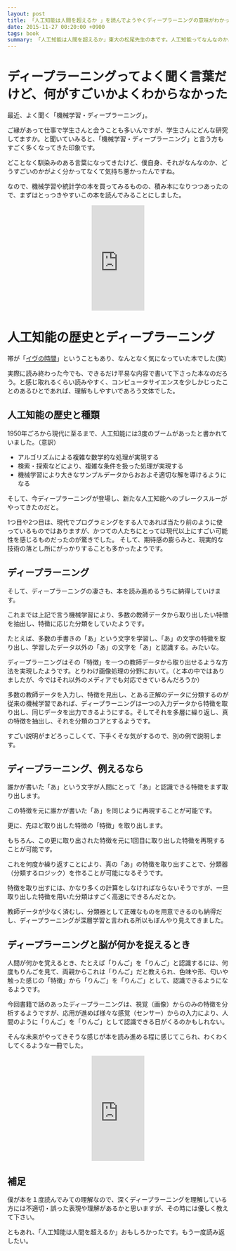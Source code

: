 ```yaml
---
layout: post
title: 「人工知能は人間を超えるか 」を読んでようやくディープラーニングの意味がわかった
date: 2015-11-27 00:20:00 +0900
tags: book
summary: 「人工知能は人間を超えるか」東大の松尾先生の本です。人工知能ってなんなのか、ディープラーニングってよく聞くけど、何。。？という話がとてもわかりやすく書かれています。技術に詳しい人でなくとも読めるようになっていますので、周囲で人工知能,AI,機械学習に詳しくない人がいたら、読んでみてもらってもいいかもです。
---
```


# ディープラーニングってよく聞く言葉だけど、何がすごいかよくわからなかった

最近、よく聞く「機械学習・ディープラーニング」。

ご縁があって仕事で学生さんと会うことも多いんですが、学生さんにどんな研究してますか。と聞いていみると、「機械学習・ディープラーニング」と言う方もすごく多くなってきた印象です。

どことなく馴染みのある言葉になってきたけど、僕自身、それがなんなのか、どうすごいのかがよく分かってなくて気持ち悪かったんですね。

なので、機械学習や統計学の本を買ってみるものの、積み本になりつつあったので、まずはとっつきやすいこの本を読んでみることにしました。

<center>
<iframe src="http://rcm-fe.amazon-adsystem.com/e/cm?lt1=_blank&bc1=000000&IS2=1&bg1=FFFFFF&fc1=000000&lc1=0000FF&t=tanukiti_blog-22&o=9&p=8&l=as4&m=amazon&f=ifr&ref=ss_til&asins=B00UAAK07S" style="width:120px;height:240px;" scrolling="no" marginwidth="0" marginheight="0" frameborder="0"></iframe>
</center>

# 人工知能の歴史とディープラーニング

帯が「[イヴの時間](http://timeofeve.com/)」ということもあり、なんとなく気になっていた本でした(笑)

実際に読み終わった今でも、できるだけ平易な内容で書いて下さった本なのだろう。と感じ取れるくらい読みやすく、コンピュータサイエンスを少しかじったことのあるひとであれば、理解もしやすいであろう文体でした。

## 人工知能の歴史と種類

1950年ごろから現代に至るまで、人工知能には3度のブームがあったと書かれていました。（意訳）

- アルゴリズムによる複雑な数学的な処理が実現する
- 検索・探索などにより、複雑な条件を扱った処理が実現する
- 機械学習により大きなサンプルデータからおおよそ適切な解を導けるようになる

そして、今ディープラーニングが登場し、新たな人工知能へのブレークスルーがやってきたのだと。

1つ目や2つ目は、現代でプログラミングをする人であれば当たり前のように使っているものではありますが、かつての人たちにとっては現代以上にすごい可能性を感じるものだったのが驚きでした。
そして、期待感の膨らみと、現実的な技術の落とし所にがっかりすることも多かったようです。

## ディープラーニング

そして、ディープラーニングの凄さも、本を読み進めるうちに納得していけます。

これまでは上記で言う機械学習により、多数の教師データから取り出したい特徴を抽出し、特徴に応じた分類をしていたようです。

たとえば、多数の手書きの「あ」という文字を学習し、「あ」の文字の特徴を取り出し、学習したデータ以外の「あ」の文字を「あ」と認識する。みたいな。

ディープラーニングはその「特徴」を一つの教師データから取り出せるような方法を実現したようです。とりわけ画像処理の分野において。（と本の中ではありましたが、今ではそれ以外のメディアでも対応できているんだろうか）

多数の教師データを入力し、特徴を見出し、とある正解のデータに分類するのが従来の機械学習であれば、ディープラーニングは一つの入力データから特徴を取り出し、同じデータを出力できるようにする。そしてそれを多層に繰り返し、真の特徴を抽出し、それを分類のコアとするようです。

すごい説明がまどろっこしくて、下手くそな気がするので、別の例で説明します。

## ディープラーニング、例えるなら

誰かが書いた「あ」という文字が人間にとって「あ」と認識できる特徴をまず取り出します。

この特徴を元に誰かが書いた「あ」を同じように再現することが可能です。

更に、先ほど取り出した特徴の「特徴」を取り出します。

もちろん、この更に取り出された特徴を元に1回目に取り出した特徴を再現することが可能です。

これを何度か繰り返すことにより、真の「あ」の特徴を取り出すことで、分類器（分類するロジック）を作ることが可能になるそうです。

特徴を取り出すには、かなり多くの計算をしなければならないそうですが、一旦取り出した特徴を用いた分類はすごく高速にできるんだとか。

教師データが少なく済むし、分類器として正確なものを用意できるのも納得だし、ディープラーニングが深層学習と言われる所以もぼんやり見えてきました。

## ディープラーニングと脳が何かを捉えるとき

人間が何かを覚えるとき、たとえば「りんご」を「りんご」と認識するには、何度もりんごを見て、両親からこれは「りんご」だと教えられ、色味や形、匂いや触った感じの「特徴」から「りんご」を「りんご」として、認識できるようになるようです。

今回書籍で話のあったディープラーニングは、視覚（画像）からのみの特徴を分析するようですが、応用が進めば様々な感覚（センサー）からの入力により、人間のように「りんご」を「りんご」として認識できる日がくるのかもしれない。

そんな未来がやってきそうな感じが本を読み進める程に感じてこられ、わくわくしてくるような一冊でした。

<center>
<iframe src="http://rcm-fe.amazon-adsystem.com/e/cm?lt1=_blank&bc1=000000&IS2=1&bg1=FFFFFF&fc1=000000&lc1=0000FF&t=tanukiti_blog-22&o=9&p=8&l=as4&m=amazon&f=ifr&ref=ss_til&asins=B00UAAK07S" style="width:120px;height:240px;" scrolling="no" marginwidth="0" marginheight="0" frameborder="0"></iframe>
</center>

## 補足

僕が本を１度読んでみての理解なので、深くディープラーニングを理解している方には不適切・誤った表現や理解があるかと思いますが、その時には優しく教えて下さい。

ともあれ、「人工知能は人間を超えるか」おもしろかったです。もう一度読み返したい。
